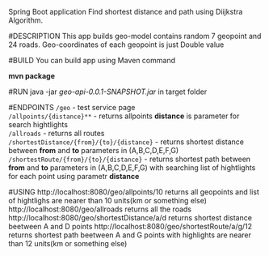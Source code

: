 Spring Boot application
Find shortest distance and path using Diijkstra Algorithm.

#DESCRIPTION
This app builds geo-model contains random 7 geopoint and 24 roads.
Geo-coordinates of each geopoint is just Double value

#BUILD
You can build app using Maven command

**mvn package**

#RUN
java -jar _geo-api-0.0.1-SNAPSHOT.jar_ in target folder

#ENDPOINTS
`/geo` - test service page<br>
`/allpoints/{distance}**` - returns allpoints **distance** is parameter for search hightlights<br>
`/allroads` - returns all routes<br>
`/shortestDistance/{from}/{to}/{distance}` - returns shortest distance between **from** and **to** parameters in (A,B,C,D,E,F,G) 
`/shortestRoute/{from}/{to}/{distance}` - returns shortest path between **from** and **to** parameters in (A,B,C,D,E,F,G)   with searching list of hightlights for each point using parametr **distance**   

#USING
http://localhost:8080/geo/allpoints/10 returns all geopoints and list of hightlighs are nearer than 10 units(km or something else)
http://localhost:8080/geo/allroads  returns all the roads
http://localhost:8080/geo/shortestDistance/a/d returns shortest distance beetween A and D points
http://localhost:8080/geo/shortestRoute/a/g/12 returns shortest path beetween A and G points with highlights are nearer than 12 units(km or something else)
